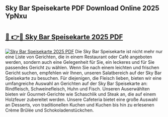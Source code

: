 ## Sky Bar Speisekarte PDF Download Online 2025 YpNxu

# <h2><a href="http://gc7fxp.nevu.top/?p=Sky+Bar+Speisekarte">🔗 👉🔴 Sky Bar Speisekarte 2025 PDF</a></h2>

[![Sky Bar Speisekarte 2025 PDF](https://i.imgur.com/dBaPXMq.png)](http://gc7fxp.nevu.top/?p=Sky+Bar+Speisekarte)
Die Sky Bar Speisekarte ist nicht mehr nur eine Liste von Gerichten, die in einem Restaurant oder Café angeboten werden, sondern auch eine Gelegenheit für Sie, ein leckeres und für Sie passendes Gericht zu wählen. Wenn Sie nach einem leichten und frischen Gericht suchen, empfehlen wir Ihnen, unseren Salatbereich auf der Sky Bar Speisekarte zu besuchen. Für diejenigen, die Fleisch lieben, bieten wir eine umfangreiche Auswahl an Gerichten auf der Sky Bar Speisekarte an: Rindfleisch, Schweinefleisch, Huhn und Fisch. Unseren Auserwählten bieten wir Gourmet-Gerichte wie Schaschlik und Steak an, die auf einem Holzfeuer zubereitet werden. Unsere Cafeteria bietet eine große Auswahl an Desserts, von traditionellen Kuchen und Kuchen bis hin zu erlesenen Crème Brûlée und Schokoladenstückchen.
